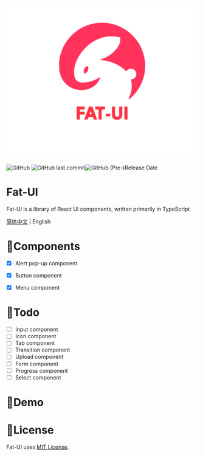 <div>
<img src="./src/assets/logo.png">
</div>


![GitHub](https://img.shields.io/github/license/rabbitandcat/fat-ui) ![GitHub last commit](https://img.shields.io/github/last-commit/rabbitandcat/fat-ui)![GitHub (Pre-)Release Date](https://img.shields.io/github/release-date-pre/rabbitandcat/fat-ui)

<h1>Fat-UI</h1>

Fat-UI is a library of React UI components, written primarily in TypeScript

 [简体中文](./README.md) | English

# 🎉Components

* [x] Alert pop-up component
* [x] Button component
* [x] Menu component



# 📌Todo

* [ ] Input component
* [ ] Icon component
* [ ] Tab component
* [ ] Transition component
* [ ] Upload component
* [ ] Form component
* [ ] Progress component
* [ ] Select component

# 💎Demo

# 🎈License

Fat-UI uses [MIT License](https://github.com/rabbitandcat/fat-netdisk/blob/master/LICENSE).